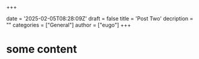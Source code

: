 +++

date = '2025-02-05T08:28:09Z'
draft = false
title = 'Post Two'
decription = ""
categories = ["General"]
author = ["eugo"]
+++

# some content